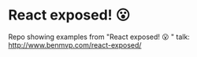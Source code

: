 # React exposed! 😮

Repo showing examples from "React exposed! 😮 " talk: http://www.benmvp.com/react-exposed/
